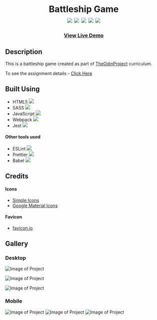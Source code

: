 <div  align=center>
	<h1>Battleship Game
	<br>
		<img src="https://img.shields.io/static/v1?label=&message=HTML&color=E34F26&style=for-the-badge&logo=HTML5&logoColor=white&logoWidth=&labelColor=&link=">
		<img src="https://img.shields.io/static/v1?label=&message=SASS&color=CC6699&style=for-the-badge&logo=sass&logoColor=FFF&logoWidth=&labelColor=&link=">
		<img src="https://img.shields.io/static/v1?label=&message=Javascript&color=F7DF1E&style=for-the-badge&logo=Javascript&logoColor=black&logoWidth=&labelColor=&link=">
		<img src="https://img.shields.io/static/v1?label=&message=Webpack&color=8DD6F9&style=for-the-badge&logo=webpack&logoColor=black&logoWidth=&labelColor=&link=">
		<img src="https://img.shields.io/static/v1?label=&message=JEST&color=C21325&style=for-the-badge&logo=JEST&logoColor=&logoWidth=&labelColor=&link=">
		<br>
	</h1>
	<h3><b><a href="https://rique2x.github.io/Battleship/">View Live Demo</a></b></h3>
</div>

## Description

This is a battleship game created as part of [TheOdinProject](https://www.theodinproject.com) curriculum.

To see the assignment details - [Click Here](https://www.theodinproject.com/lessons/node-path-javascript-battleship)

## Built Using

-   HTML5 <img src="./readme-assets/html5.svg">
-   SASS <img src="./readme-assets/sass.svg">
-   JavaScript <img src="./readme-assets/javascript.svg">
-   Webpack <img src="./readme-assets/webpack.svg">
-   Jest <img src="./readme-assets/jest.svg">

#### Other tools used

-   ESLint <img src="./readme-assets/eslint.svg">
-   Prettier <img src="./readme-assets/prettier.svg">
-   Babel <img src="./readme-assets/babel.svg">

## Credits

#### Icons

-   [Simple Icons](https://simpleicons.org/)
-   [Google Material Icons](https://fonts.google.com/icons)

#### Favicon

-   [favicon.io](https://favicon.io/)

## Gallery

### Desktop

![Image of Project](./readme-assets/Images/desktop-modal.png)

![Image of Project](./readme-assets/Images/desktop-game.png)

![Image of Project](./readme-assets/Images/desktop-midgame.png)

### Mobile

![Image of Project](./readme-assets/Images/mobile-1.png)
![Image of Project](./readme-assets/Images/mobile-2.png)
![Image of Project](./readme-assets/Images/mobile-3.png)